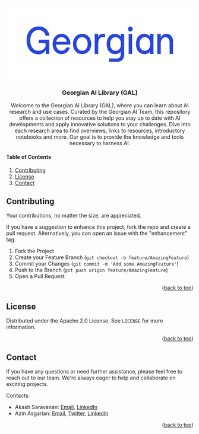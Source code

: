 <a name="readme-top"></a>

<!-- PROJECT LOGO -->
<br />
<div align="center">
  <a href="https://georgian.io/platform/research-at-georgian/">
    <img src="images/georgian-logo.png" alt="Logo" width="500" height="200">
  </a>

  <h3 align="center">Georgian AI Library (GAL)</h3>

Welcome to the Georgian AI Library (GAL), where you can learn about AI research and use cases. Curated by the Georgian AI Team, this repository offers a collection of resources to help you stay up to date with AI developments and apply innovative solutions to your challenges. Dive into each research area to find overviews, links to resources, introductory notebooks and more. Our goal is to provide the knowledge and tools necessary to harness AI. 
    
</div>

<!-- TABLE OF CONTENTS -->
#### Table of Contents
<ol>
    <li><a href="#contributing">Contributing</a></li>
    <li><a href="#license">License</a></li>
    <li><a href="#contact">Contact</a></li>
</ol>

<!-- CONTRIBUTING -->
## Contributing
Your contributions, no matter the size, are appreciated.

If you have a suggestion to enhance this project, fork the repo and create a pull request. Alternatively, you can open an issue with the "enhancement" tag. 

1. Fork the Project
2. Create your Feature Branch (`git checkout -b feature/AmazingFeature`)
3. Commit your Changes (`git commit -m 'Add some AmazingFeature'`)
4. Push to the Branch (`git push origin feature/AmazingFeature`)
5. Open a Pull Request

<p align="right">(<a href="#readme-top">back to top</a>)</p>

<!-- LICENSE -->
## License

Distributed under the Apache 2.0 License. See `LICENSE` for more information.

<p align="right">(<a href="#readme-top">back to top</a>)</p>

<!-- CONTACT -->
## Contact
If you have any questions or need further assistance, please feel free to reach out to our team. We're always eager to help and collaborate on exciting projects.

Contacts: 
- Akash Saravanan: [Email](akash.saravanan@georgian.io), [LinkedIn](https://www.linkedin.com/in/akashsara/)
- Azin Asgarian: [Email](azin@georgian.io), [Twitter](https://twitter.com/azin_asg), [LinkedIn](https://www.linkedin.com/in/azin-asgarian/?originalSubdomain=ca)

<p align="right">(<a href="#readme-top">back to top</a>)</p>

<!-- MARKDOWN LINKS & IMAGES -->
<!-- https://www.markdownguide.org/basic-syntax/#reference-style-links -->
[contributors-shield]: https://img.shields.io/github/contributors/othneildrew/Best-README-Template.svg?style=for-the-badge
[contributors-url]: https://github.com/othneildrew/Best-README-Template/graphs/contributors
[forks-shield]: https://img.shields.io/github/forks/othneildrew/Best-README-Template.svg?style=for-the-badge
[forks-url]: https://github.com/othneildrew/Best-README-Template/network/members
[stars-shield]: https://img.shields.io/github/stars/othneildrew/Best-README-Template.svg?style=for-the-badge
[stars-url]: https://github.com/othneildrew/Best-README-Template/stargazers
[issues-shield]: https://img.shields.io/github/issues/othneildrew/Best-README-Template.svg?style=for-the-badge
[issues-url]: https://github.com/othneildrew/Best-README-Template/issues
[license-shield]: https://img.shields.io/github/license/othneildrew/Best-README-Template.svg?style=for-the-badge
[license-url]: https://github.com/othneildrew/Best-README-Template/blob/master/LICENSE.txt
[linkedin-shield]: https://img.shields.io/badge/-LinkedIn-black.svg?style=for-the-badge&logo=linkedin&colorB=555
[linkedin-url]: https://www.linkedin.com/company/georgian/mycompany/
[product-screenshot]: images/screenshot.png
[Next.js]: https://img.shields.io/badge/next.js-000000?style=for-the-badge&logo=nextdotjs&logoColor=white
[Next-url]: https://nextjs.org/
[React.js]: https://img.shields.io/badge/React-20232A?style=for-the-badge&logo=react&logoColor=61DAFB
[React-url]: https://reactjs.org/
[Vue.js]: https://img.shields.io/badge/Vue.js-35495E?style=for-the-badge&logo=vuedotjs&logoColor=4FC08D
[Vue-url]: https://vuejs.org/
[Angular.io]: https://img.shields.io/badge/Angular-DD0031?style=for-the-badge&logo=angular&logoColor=white
[Angular-url]: https://angular.io/
[Svelte.dev]: https://img.shields.io/badge/Svelte-4A4A55?style=for-the-badge&logo=svelte&logoColor=FF3E00
[Svelte-url]: https://svelte.dev/
[Laravel.com]: https://img.shields.io/badge/Laravel-FF2D20?style=for-the-badge&logo=laravel&logoColor=white
[Laravel-url]: https://laravel.com
[Bootstrap.com]: https://img.shields.io/badge/Bootstrap-563D7C?style=for-the-badge&logo=bootstrap&logoColor=white
[Bootstrap-url]: https://getbootstrap.com
[JQuery.com]: https://img.shields.io/badge/jQuery-0769AD?style=for-the-badge&logo=jquery&logoColor=white
[JQuery-url]: https://jquery.com 
